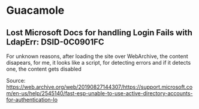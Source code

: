 # Guacamole

## Lost Microsoft Docs for handling Login Fails with LdapErr: DSID-0C0901FC

For unknown reasons, after loading the site over WebArchive, the content disapears, for me, it looks like a script, for detecting errors and if it detects one, the content gets disabled

Source: https://web.archive.org/web/20190827144307/https://support.microsoft.com/en-us/help/2545140/fast-esp-unable-to-use-active-directory-accounts-for-authentication-lo
